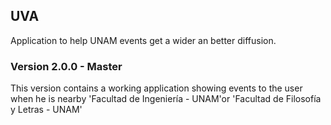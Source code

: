 ## UVA

Application to help UNAM events get a wider an better diffusion.

### Version 2.0.0 - Master

This version contains a working application showing events to the user when he is nearby 
'Facultad de Ingeniería - UNAM'or 'Facultad de Filosofía y Letras - UNAM'
 
